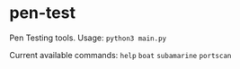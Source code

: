 # pen-test
Pen Testing tools.
Usage: `python3 main.py`

Current available commands:
`help`
`boat`
`subamarine`
`portscan`
